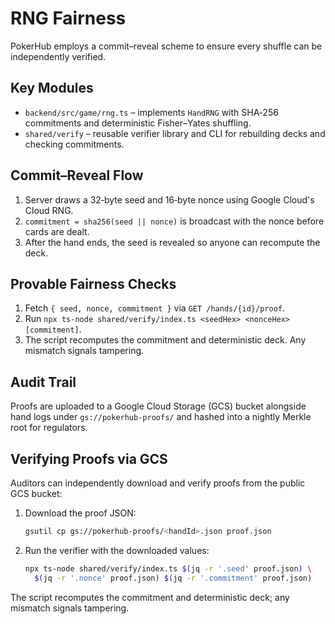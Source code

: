 # RNG Fairness

PokerHub employs a commit–reveal scheme to ensure every shuffle can be independently verified.

## Key Modules
- `backend/src/game/rng.ts` – implements `HandRNG` with SHA‑256 commitments and deterministic Fisher–Yates shuffling.
- `shared/verify` – reusable verifier library and CLI for rebuilding decks and checking commitments.

## Commit–Reveal Flow
1. Server draws a 32‑byte seed and 16‑byte nonce using Google Cloud's Cloud RNG.
2. `commitment = sha256(seed || nonce)` is broadcast with the nonce before cards are dealt.
3. After the hand ends, the seed is revealed so anyone can recompute the deck.

## Provable Fairness Checks
1. Fetch `{ seed, nonce, commitment }` via `GET /hands/{id}/proof`.
2. Run `npx ts-node shared/verify/index.ts <seedHex> <nonceHex> [commitment]`.
3. The script recomputes the commitment and deterministic deck. Any mismatch signals tampering.

## Audit Trail
Proofs are uploaded to a Google Cloud Storage (GCS) bucket alongside hand logs under `gs://pokerhub-proofs/` and hashed into a nightly Merkle root for regulators.

## Verifying Proofs via GCS
Auditors can independently download and verify proofs from the public GCS bucket:

1. Download the proof JSON:

   ```sh
   gsutil cp gs://pokerhub-proofs/<handId>.json proof.json
   ```

2. Run the verifier with the downloaded values:

    ```sh
    npx ts-node shared/verify/index.ts $(jq -r '.seed' proof.json) \
      $(jq -r '.nonce' proof.json) $(jq -r '.commitment' proof.json)
    ```

The script recomputes the commitment and deterministic deck; any mismatch signals tampering.
